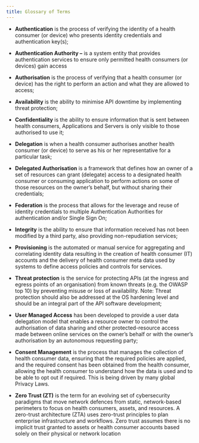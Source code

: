```yaml
---
title: Glossary of Terms
---
```


- **Authentication** is the process of verifying the identity of a
  health consumer (or device) who presents identity credentials and
  authentication key(s);

- **Authentication Authority –** is a system entity that provides
  authentication services to ensure only permitted health consumers (or
  devices) gain access

- **Authorisation** is the process of verifying that a health consumer (or
  device) has the right to perform an action and what they are allowed
  to access;

- **Availability** is the ability to minimise API downtime by
  implementing threat protection;

- **Confidentiality** is the ability to ensure information that is
  sent between health consumers, Applications and Servers is only visible to
  those authorised to use it;

- **Delegation** is when a health consumer authorises another health consumer (or device) to
  serve as his or her representative for a particular task;

- **Delegated Authorisation** is a framework that defines how an owner
  of a set of resources can grant (delegate) access to a designated
  health consumer or consuming application to perform actions on some of those
  resources on the owner’s behalf, but without sharing their
  credentials;

- **Federation** is the process that allows for the leverage and reuse
  of identity credentials to multiple Authentication Authorities for
  authentication and/or Single Sign On;

- **Integrity** is the ability to ensure that information received has
  not been modified by a third party, also providing non-repudiation
  services;

- **Provisioning** is the automated or manual service for aggregating
  and correlating identity data resulting in the creation of health consumer (IT)
  accounts and the delivery of health consumer meta data used by systems to
  define access policies and controls for services.

- **Threat protection** is the service for protecting APIs (at the
  ingress and egress points of an organisation) from known threats
  (e.g. the OWASP top 10) by preventing misuse or loss of
  availability. Note: Threat protection should also be addressed at
  the OS hardening level and should be an integral part of the API
  software development;

- **User Managed Access** has been developed to provide a user data
  delegation model that enables a resource owner to control the
  authorisation of data sharing and other protected-resource access
  made between online services on the owner’s behalf or with the
  owner’s authorisation by an autonomous requesting party;

- **Consent Management** is the process that manages the collection of
  health consumer data, ensuring that the required policies are applied, and the
  required consent has been obtained from the health consumer, allowing the health consumer
  to understand how the data is used and to be able to opt out if
  required. This is being driven by many global Privacy Laws.

- **Zero Trust (ZT)** is the term for an evolving set of cybersecurity
  paradigms that move network defences from static, network-based
  perimeters to focus on health consumers, assets, and resources. A zero-trust
  architecture (ZTA) uses zero-trust principles to plan enterprise
  infrastructure and workflows. Zero trust assumes there is no
  implicit trust granted to assets or health consumer accounts based solely on
  their physical or network location
